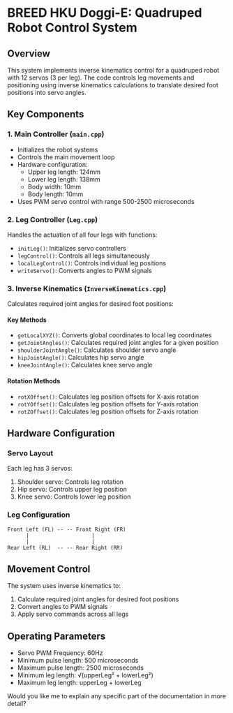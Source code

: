 # BREED HKU Doggi-E: Quadruped Robot Control System

## Overview
This system implements inverse kinematics control for a quadruped robot with 12 servos (3 per leg). The code controls leg movements and positioning using inverse kinematics calculations to translate desired foot positions into servo angles.

## Key Components

### 1. Main Controller (`main.cpp`)
- Initializes the robot systems
- Controls the main movement loop
- Hardware configuration:
  - Upper leg length: 124mm
  - Lower leg length: 138mm
  - Body width: 10mm
  - Body length: 10mm
- Uses PWM servo control with range 500-2500 microseconds

### 2. Leg Controller (`Leg.cpp`)
Handles the actuation of all four legs with functions:
- `initLeg()`: Initializes servo controllers
- `legControl()`: Controls all legs simultaneously
- `localLegControl()`: Controls individual leg positions
- `writeServo()`: Converts angles to PWM signals

### 3. Inverse Kinematics (`InverseKinematics.cpp`)
Calculates required joint angles for desired foot positions:

#### Key Methods
- `getLocalXYZ()`: Converts global coordinates to local leg coordinates
- `getJointAngles()`: Calculates required joint angles for a given position
- `shoulderJointAngle()`: Calculates shoulder servo angle
- `hipJointAngle()`: Calculates hip servo angle
- `kneeJointAngle()`: Calculates knee servo angle

#### Rotation Methods
- `rotXOffset()`: Calculates leg position offsets for X-axis rotation
- `rotYOffset()`: Calculates leg position offsets for Y-axis rotation
- `rotZOffset()`: Calculates leg position offsets for Z-axis rotation

## Hardware Configuration

### Servo Layout
Each leg has 3 servos:
1. Shoulder servo: Controls leg rotation
2. Hip servo: Controls upper leg position
3. Knee servo: Controls lower leg position

### Leg Configuration
```
Front Left (FL) -- -- Front Right (FR)
      |                    |
      |                    |
Rear Left (RL)  -- -- Rear Right (RR)
```

## Movement Control
The system uses inverse kinematics to:
1. Calculate required joint angles for desired foot positions
2. Convert angles to PWM signals
3. Apply servo commands across all legs

## Operating Parameters
- Servo PWM Frequency: 60Hz
- Minimum pulse length: 500 microseconds
- Maximum pulse length: 2500 microseconds
- Minimum leg length: √(upperLeg² + lowerLeg²)
- Maximum leg length: upperLeg + lowerLeg

Would you like me to explain any specific part of the documentation in more detail?
